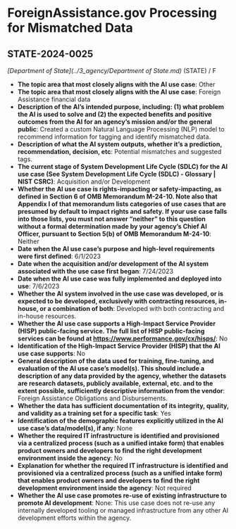 # ForeignAssistance.gov Processing for Mismatched Data
## STATE-2024-0025
_[Department of State](../3_agency/Department of State.md)_ (STATE) / F


+ **The topic area that most closely aligns with the AI use case**: Other
+ **The topic area that most closely aligns with the AI use case**: Foreign Assistance financial data
+ **Description of the AI’s intended purpose, including: (1) what problem the AI is used to solve and (2) the expected benefits and positive outcomes from the AI for an agency’s mission and/or the general public**: Created a custom Natural Language Processing (NLP) model to recommend information for tagging and identify mismatched data.
+ **Description of what the AI system outputs, whether it’s a prediction, recommendation, decision, etc**: Potential mismatches and suggested tags.
+ **The current stage of System Development Life Cycle (SDLC) for the AI use case (See System Development Life Cycle (SDLC) - Glossary | NIST CSRC)**: Acquisition and/or Development
+ **Whether the AI use case is rights-impacting or safety-impacting, as defined in Section 6 of OMB Memorandum M-24-10. Note also that Appendix I of that memorandum lists categories of use cases that are presumed by default to impact rights and safety. If your use case falls into those lists, you must not answer “neither” to this question without a formal determination made by your agency’s Chief AI Officer, pursuant to Section 5(b) of OMB Memorandum M-24-10**: Neither
+ **Date when the AI use case’s purpose and high-level requirements were first defined**: 6/1/2023
+ **Date when the acquisition and/or development of the AI system associated with the use case first began**: 7/24/2023
+ **Date when the AI use case was fully implemented and deployed into use**: 7/6/2023
+ **Whether the AI system involved in the use case was developed, or is expected to be developed, exclusively with contracting resources, in-house, or a combination of both**: Developed with both contracting and in-house resources.
+ **Whether the AI use case supports a High-Impact Service Provider (HISP) public-facing service. The full list of HISP public-facing services can be found at https://www.performance.gov/cx/hisps/**: No
+ **Identification of the High-Impact Service Provider (HISP) that the AI use case supports**: No
+ **General description of the data used for training, fine-tuning, and evaluation of the AI use case’s model(s). This should include a description of any data provided by the agency, whether the datasets are research datasets, publicly available, external, etc. and to the extent possible, sufficiently descriptive information from the vendor**: Foreign Assistance Obligations and Disbursements.
+ **Whether the data has sufficient documentation of its integrity, quality, and validity as a training set for a specific task**: Yes
+ **Identification of the demographic features explicitly utilized in the AI use case’s data/model(s), if any**: None
+ **Whether the required IT infrastructure is identified and provisioned via a centralized process (such as a unified intake form) that enables product owners and developers to find the right development environment inside the agency**: No
+ **Explanation for whether the required IT infrastructure is identified and provisioned via a centralized process (such as a unified intake form) that enables product owners and developers to find the right development environment inside the agency**: Not required
+ **Whether the AI use case promotes re-use of existing infrastructure to promote AI development**: None: This use case does not re-use any internally developed tooling or managed infrastructure from any other AI development efforts within the agency.